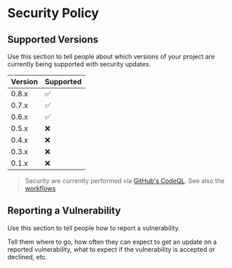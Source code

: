 # Security Policy

## Supported Versions

Use this section to tell people about which versions of your project are
currently being supported with security updates.

| Version | Supported          |
| ------- | ------------------ |
| 0.8.x   | :white_check_mark: |
| 0.7.x   | :white_check_mark: |
| 0.6.x   | :white_check_mark: |
| 0.5.x   | :x:                |
| 0.4.x   | :x:                |
| 0.3.x   | :x:                |
| 0.1.x   | :x:                |

> Security are currently performed via [GitHub's CodeQL][1]. See also the
> [workflows][2]

## Reporting a Vulnerability

Use this section to tell people how to report a vulnerability.

Tell them where to go, how often they can expect to get an update on a reported
vulnerability, what to expect if the vulnerability is accepted or declined, etc.

[1]: https://securitylab.github.com/tools/codeql/
[2]: https://github.com/Anselmoo/spectrafit/blob/main/.github/workflows/codeql-analysis.yml
